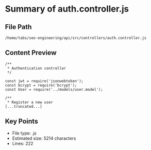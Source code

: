 # Summary of auth.controller.js
  
## File Path
`/home/tabs/seo-engineering/api/src/controllers/auth.controller.js`

## Content Preview
```
/**
 * Authentication controller
 */

const jwt = require('jsonwebtoken');
const bcrypt = require('bcrypt');
const User = require('../models/user.model');

/**
 * Register a new user
[...truncated...]
```

## Key Points
- File type: .js
- Estimated size: 5214 characters
- Lines: 222
